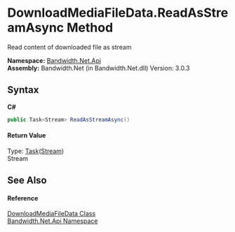 ﻿# DownloadMediaFileData.ReadAsStreamAsync Method 
 

Read content of downloaded file as stream

**Namespace:**&nbsp;<a href ="N_Bandwidth_Net_Api.md">Bandwidth.Net.Api</a><br />**Assembly:**&nbsp;Bandwidth.Net (in Bandwidth.Net.dll) Version: 3.0.3

## Syntax

**C#**<br />
``` C#
public Task<Stream> ReadAsStreamAsync()
```


#### Return Value
Type: <a href="http://msdn2.microsoft.com/en-us/library/dd321424" target="_blank">Task</a>(<a href="http://msdn2.microsoft.com/en-us/library/8f86tw9e" target="_blank">Stream</a>)<br />Stream

## See Also


#### Reference
<a href ="T_Bandwidth_Net_Api_DownloadMediaFileData.md">DownloadMediaFileData Class</a><br /><a href ="N_Bandwidth_Net_Api.md">Bandwidth.Net.Api Namespace</a><br />